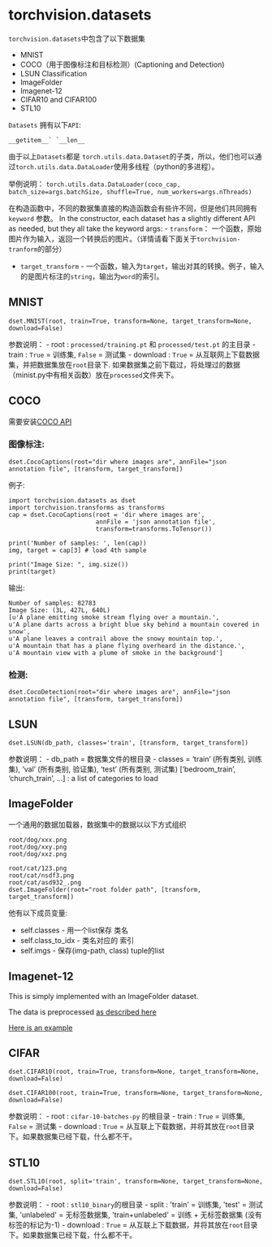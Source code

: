 # torchvision.datasets

`torchvision.datasets`中包含了以下数据集

- MNIST
- COCO（用于图像标注和目标检测）(Captioning and Detection)
- LSUN Classification
- ImageFolder
- Imagenet-12
- CIFAR10 and CIFAR100
- STL10

`Datasets` 拥有以下`API`:

```
__getitem__` `__len__
```

由于以上`Datasets`都是 `torch.utils.data.Dataset`的子类，所以，他们也可以通过`torch.utils.data.DataLoader`使用多线程（python的多进程）。

举例说明： `torch.utils.data.DataLoader(coco_cap, batch_size=args.batchSize, shuffle=True, num_workers=args.nThreads)`

在构造函数中，不同的数据集直接的构造函数会有些许不同，但是他们共同拥有 `keyword` 参数。 In the constructor, each dataset has a slightly different API as needed, but they all take the keyword args: - `transform`： 一个函数，原始图片作为输入，返回一个转换后的图片。（详情请看下面关于`torchvision-tranform`的部分）

- `target_transform` - 一个函数，输入为`target`，输出对其的转换。例子，输入的是图片标注的`string`，输出为`word`的索引。

## MNIST

```
dset.MNIST(root, train=True, transform=None, target_transform=None, download=False)
```

参数说明： - root : `processed/training.pt` 和 `processed/test.pt` 的主目录 - train : `True` = 训练集, `False` = 测试集 - download : `True` = 从互联网上下载数据集，并把数据集放在`root`目录下. 如果数据集之前下载过，将处理过的数据（minist.py中有相关函数）放在`processed`文件夹下。

## COCO

需要安装[COCO API](https://github.com/pdollar/coco/tree/master/PythonAPI)

### 图像标注:

```
dset.CocoCaptions(root="dir where images are", annFile="json annotation file", [transform, target_transform])
```

例子:

```
import torchvision.datasets as dset
import torchvision.transforms as transforms
cap = dset.CocoCaptions(root = 'dir where images are',
                        annFile = 'json annotation file',
                        transform=transforms.ToTensor())

print('Number of samples: ', len(cap))
img, target = cap[3] # load 4th sample

print("Image Size: ", img.size())
print(target)
```

输出:

```
Number of samples: 82783
Image Size: (3L, 427L, 640L)
[u'A plane emitting smoke stream flying over a mountain.',
u'A plane darts across a bright blue sky behind a mountain covered in snow',
u'A plane leaves a contrail above the snowy mountain top.',
u'A mountain that has a plane flying overheard in the distance.',
u'A mountain view with a plume of smoke in the background']
```

### 检测:

```
dset.CocoDetection(root="dir where images are", annFile="json annotation file", [transform, target_transform])
```

## LSUN

```
dset.LSUN(db_path, classes='train', [transform, target_transform])
```

参数说明： - db_path = 数据集文件的根目录 - classes = ‘train’ (所有类别, 训练集), ‘val’ (所有类别, 验证集), ‘test’ (所有类别, 测试集) [‘bedroom_train’, ‘church_train’, …] : a list of categories to load

## ImageFolder

一个通用的数据加载器，数据集中的数据以以下方式组织

```
root/dog/xxx.png
root/dog/xxy.png
root/dog/xxz.png

root/cat/123.png
root/cat/nsdf3.png
root/cat/asd932_.png
dset.ImageFolder(root="root folder path", [transform, target_transform])
```

他有以下成员变量:

- self.classes - 用一个list保存 类名
- self.class_to_idx - 类名对应的 索引
- self.imgs - 保存(img-path, class) tuple的list

## Imagenet-12

This is simply implemented with an ImageFolder dataset.

The data is preprocessed [as described here](https://github.com/facebook/fb.resnet.torch/blob/master/INSTALL.md#download-the-imagenet-dataset)

[Here is an example](https://github.com/pytorch/examples/blob/27e2a46c1d1505324032b1d94fc6ce24d5b67e97/imagenet/main.py#L48-L62)

## CIFAR

```
dset.CIFAR10(root, train=True, transform=None, target_transform=None, download=False)

dset.CIFAR100(root, train=True, transform=None, target_transform=None, download=False)
```

参数说明： - root : `cifar-10-batches-py` 的根目录 - train : `True` = 训练集, `False` = 测试集 - download : `True` = 从互联上下载数据，并将其放在`root`目录下。如果数据集已经下载，什么都不干。

## STL10

```
dset.STL10(root, split='train', transform=None, target_transform=None, download=False)
```

参数说明： - root : `stl10_binary`的根目录 - split : 'train' = 训练集, 'test' = 测试集, 'unlabeled' = 无标签数据集, 'train+unlabeled' = 训练 + 无标签数据集 (没有标签的标记为-1) - download : `True` = 从互联上下载数据，并将其放在`root`目录下。如果数据集已经下载，什么都不干。